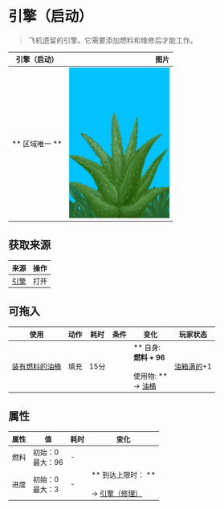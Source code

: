 # 引擎（启动）  
> 飞机遗留的引擎。它需要添加燃料和维修后才能工作。  
  
  引擎（启动）  |   图片   
 ----  |  ----:   
 ** 区域唯一 **  |  <img decoding="async" src="Sprite/AloeVera.png" href="a.md" style="max-width:300px;max-height:300px;">   
  
## 获取来源  
来源  |  操作  
----  |  ----  
[引擎](Engine1Closed.md)  |  打开  
## 可拖入  
使用  |  动作  |  耗时  |  条件  |  变化  |  玩家状态  
----  |  ----  |  ----  |  ----  |  ----  |  ----  
[装有燃料的油桶](JerrycanFuel.md)  |  填充<br>  |  15分  |    |  ** 自身: **<br>燃料 + 96<br><br>** 使用物: **<br>→ [油桶](Jerrycan.md)  |  [油箱满的](FuelTankFull.md)+1  
## 属性   
属性  |  值  |  耗时  |  变化  
----  |  ----  |  ----  |  ----  
燃料  |  初始：0<br>最大：96  |  -  |    
进度  |  初始：0<br>最大：3  |  -  |  ** 到达上限时： **<br><br>→ [引擎（修理）](Engine1Repaired.md)  


<script>document.title="引擎（启动） - 卡牌生存百科 Card Survival Wiki";</script>